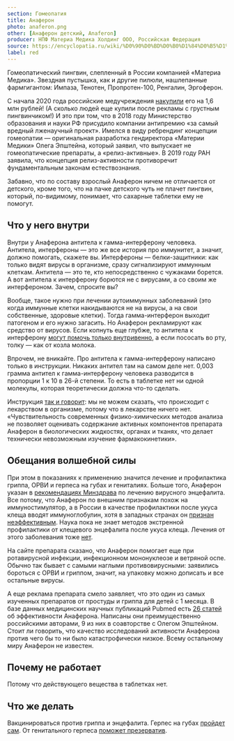 ```yaml
---
section: Гомеопатия
title: Анаферон
photo: anaferon.png
other: [Анаферон детский, Anaferon]
producer: НПФ Материа Медика Холдинг ООО, Российская Федерация
source: https://encyclopatia.ru/wiki/%D0%90%D0%BD%D0%B0%D1%84%D0%B5%D1%80%D0%BE%D0%BD
label: red
---
```


Гомеопатический пингвин, слепленный в России компанией «Материа Медика». Звездная пустышка, как и другие пилюли, нашлепанные фармгигантом: Импаза, Тенотен, Пропротен-100, Ренгалин, Эргоферон.

С начала 2020 года российские медучреждения [накупили](https://novayagazeta.ru/articles/2020/09/05/86963-zolotaya-pustyshka) его на 1,6 млн рублей! (А сколько людей еще купили после рекламы с грустным пингвинчиком!) И это при том, что в 2018 году Министерство образования и науки РФ присудило компании антипремию «за самый вредный лженаучный проект». Имелся в виду ребрендинг концепции гомеопатии ― оригинальная разработка гендиректора «Материи Медики» Олега Эпштейна, который заявил, что выпускает не гомеопатические препараты, а «релиз-активные». В 2019 году РАН заявила, что концепция релиз-активности противоречит фундаментальным законам естествознания.

Забавно, что по составу взрослый Анаферон ничем не отличается от детского, кроме того, что на пачке детского чуть не плачет пингвин, который, по-видимому, понимает, что сахарные таблетки ему не помогут.

## Что у него внутри

Внутри у Анаферона антитела к гамма-интерферону человека. Антитела, интерфероны ― это же все история про иммунитет, а значит, должно помогать, скажете вы. Интерфероны ― белки-защитники: как только видят вирусы в организме, сразу сигнализируют иммунным клеткам. Антитела ― это те, кто непосредственно с чужаками борется. А вот антитела к интерферону борются не с вирусами, а со своим же интерфероном. Зачем, спросите вы?

Вообще, такое нужно при лечении аутоиммунных заболеваний (это когда иммунные клетки накидываются не на вирусы, а на свои собственные, здоровые клетки). Тогда гамма-интерферон выходит патогеном и его нужно загасить. Но Анаферон рекламируют как средство от вирусов. Если копнуть еще глубже, то антитела к интерферону [могут помочь только внутривенно](https://www.hcplive.com/view/emapalumab-approved-for-rare-primary-hemophagocytic-lymphohistiocytosis), а если пососать во рту, толку ― как от козла молока.

Впрочем, не вникайте. Про антитела к гамма-интерферону написано только в инструкции. Никаких антител там на самом деле нет. 0,003 грамма антител к гамма-интерферону человека разводится в пропорции 1 к 10 в 26-й степени. То есть в таблетке нет ни одной молекулы, которая теоретически должна что-то сделать.

Инструкция [так и говорит](https://www.vidal.ru/drugs/anaferon__21759): мы не можем сказать, что происходит с лекарством в организме, потому что в лекарстве ничего нет. «Чувствительность современных физико-химических методов анализа не позволяет оценивать содержание активных компонентов препарата Анаферон в биологических жидкостях, органах и тканях, что делает технически невозможным изучение фармакокинетики».

## Обещания волшебной силы

При этом в показаниях к применению значится лечение и профилактика гриппа, ОРВИ и герпеса на губах и гениталиях. Больше того, Анаферон указан в [рекомендациях Минздрава](https://static-0.minzdrav.gov.ru/system/attachments/attaches/000/025/415/original/%D0%9F%D1%80%D0%B8%D0%BA%D0%B0%D0%B7_%D0%9C%D0%B8%D0%BD%D0%B8%D1%81%D1%82%D0%B5%D1%80%D1%81%D1%82%D0%B2%D0%B0_%D0%B7%D0%B4%D1%80%D0%B0%D0%B2%D0%BE%D0%BE%D1%85%D1%80%D0%B0%D0%BD%D0%B5%D0%BD%D0%B8%D1%8F_%D0%A0%D0%BE%D1%81%D1%81%D0%B8%D0%B9%D1%81%D0%BA%D0%BE%D0%B9_%D0%A4%D0%B5%D0%B4%D0%B5%D1%80%D0%B0%D1%86%D0%B8%D0%B8_%D0%BE%D1%82_9_%D0%BD%D0%BE%D1%8F%D0%B1%D1%80%D1%8F_2012_%D0%B3._%E2%84%96_803%D0%BD.pdf?1429187275) по лечению вирусного энцефалита. Все потому, что Анаферон по внешним признакам похож на иммуностимулятор, а в России в качестве профилактики после укуса клеща вводят иммуноглобулин, хотя в западных странах он [признан неэффективным](http://www.who.int/immunization/sage/6_TBE_backgr_18_Mar_net_apr_2011.pdf). Наука пока не знает методов экстренной профилактики от клещевого энцефалита после укуса клеща. Лечения от этого заболевания тоже [нет](https://www.cdc.gov/vhf/tbe/treatment/index.html).

На сайте препарата сказано, что Анаферон помогает еще при ротавирусной инфекции, инфекционном мононуклеозе и ветряной оспе. Обычно так бывает с самыми наглыми противовирусными: заявились бороться с ОРВИ и гриппом, значит, на упаковку можно дописать и все остальные вирусы.

А еще реклама препарата смело заявляет, что это один из самых изученных препаратов от простуды и гриппа для детей с 1 месяца. В базе данных медицинских научных публикаций Pubmed есть [26 статей](https://pubmed.ncbi.nlm.nih.gov/?term=anaferon) об эффективности Анаферона. Написаны они преимущественно российскими авторами, 9 из них в соавторстве с Олегом Эпштейном. Стоит ли говорить, что качество исследований активности Анаферона против чего бы то ни было катастрофически низкое. Всему остальному миру Анаферон не известен.

## Почему не работает

Потому что действующего вещества в таблетках нет.

## Что же делать

Вакцинироваться против гриппа и энцефалита. Герпес на губах [пройдет сам](https://www.nhs.uk/conditions/cold-sores/). От генитального герпеса [поможет презерватив](https://www.nhs.uk/conditions/genital-herpes/).

